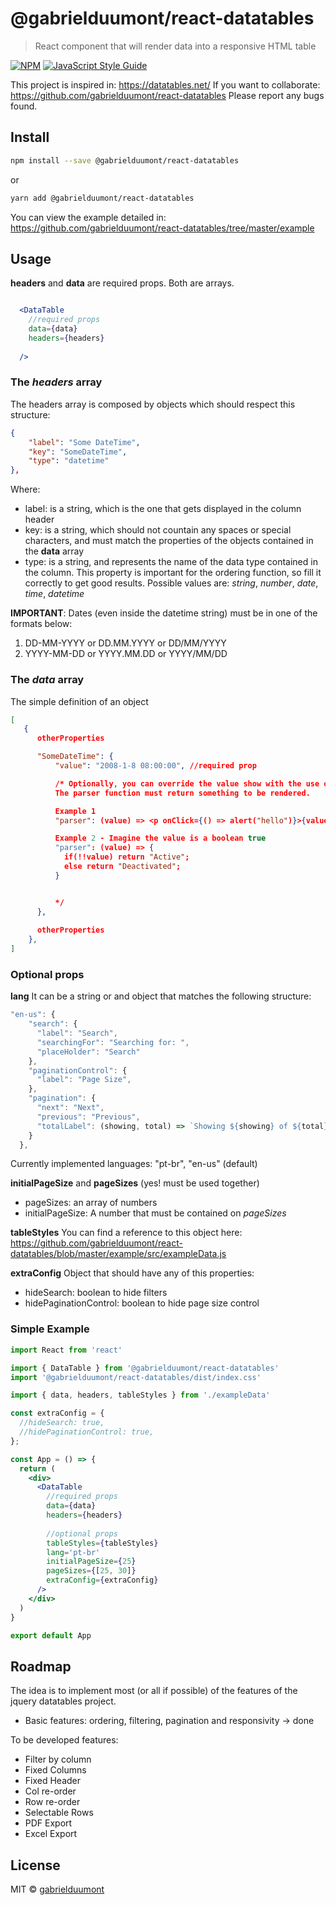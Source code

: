 # @gabrielduumont/react-datatables

> React component that will render data into a responsive HTML table

[![NPM](https://img.shields.io/npm/v/@gabrielduumont/react-datatables.svg)](https://www.npmjs.com/package/@gabrielduumont/react-datatables) [![JavaScript Style Guide](https://img.shields.io/badge/code_style-standard-brightgreen.svg)](https://standardjs.com)

This project is inspired in: https://datatables.net/
If you want to collaborate: https://github.com/gabrielduumont/react-datatables
Please report any bugs found.

## Install

```bash
npm install --save @gabrielduumont/react-datatables
```
or

```bash
yarn add @gabrielduumont/react-datatables
```

You can view the example detailed in: 
https://github.com/gabrielduumont/react-datatables/tree/master/example

## Usage

**headers** and **data** are required props. Both are arrays.

```jsx

  <DataTable
    //required props
    data={data}
    headers={headers}
    
  />

```
### The *headers* array

The headers array is composed by objects which should respect this structure:

```json
{
    "label": "Some DateTime",
    "key": "SomeDateTime",
    "type": "datetime"
},
```
Where:
* label: is a string, which is the one that gets displayed in the column header 
* key: is a string, which should not countain any spaces or special characters, and must match the properties of the objects contained in the **data** array
* type: is a string, and represents the name of the data type contained in the column. This property is important for the ordering function, so fill it correctly to get good results. Possible values are: *string*, *number*, *date*, *time*, *datetime*

**IMPORTANT**: Dates (even inside the datetime string) must be in one of the formats below:
1. DD-MM-YYYY or DD.MM.YYYY or DD/MM/YYYY
2. YYYY-MM-DD or YYYY.MM.DD or YYYY/MM/DD

### The *data* array

The simple definition of an object

```json
[
   {
      otherProperties

      "SomeDateTime": {
          "value": "2008-1-8 08:00:00", //required prop

          /* Optionally, you can override the value show with the use of a parser inside the object, as the example below. Since parser is a function, it can also be another component. The parser function takes one argument, which is *value*, and that argument represents the value above.
          The parser function must return something to be rendered.

          Example 1
          "parser": (value) => <p onClick={() => alert("hello")}>{value}</p>

          Example 2 - Imagine the value is a boolean true
          "parser": (value) => {
            if(!!value) return "Active";
            else return "Deactivated";
          }


          */
      },
      
      otherProperties
    },
]
```

### Optional props

**lang**
It can be a string or and object that matches the following structure:
```js
"en-us": {
    "search": {
      "label": "Search",
      "searchingFor": "Searching for: ",
      "placeHolder": "Search"
    },
    "paginationControl": {
      "label": "Page Size",
    },
    "pagination": {
      "next": "Next",
      "previous": "Previous",
      "totalLabel": (showing, total) => `Showing ${showing} of ${total} records`,
    }
  },
```

Currently implemented languages:
"pt-br", "en-us" (default)


**initialPageSize** and **pageSizes** (yes! must be used together)

- pageSizes: an array of numbers
- initialPageSize: A number that must be contained on *pageSizes*

**tableStyles**
You can find a reference to this object here:
https://github.com/gabrielduumont/react-datatables/blob/master/example/src/exampleData.js


**extraConfig**
Object that should have any of this properties:

- hideSearch: boolean to hide filters
- hidePaginationControl: boolean to hide page size control


### Simple Example

```jsx
import React from 'react'

import { DataTable } from '@gabrielduumont/react-datatables'
import '@gabrielduumont/react-datatables/dist/index.css'

import { data, headers, tableStyles } from './exampleData'

const extraConfig = {
  //hideSearch: true,
  //hidePaginationControl: true,
};

const App = () => {
  return (
    <div>
      <DataTable
        //required props
        data={data}
        headers={headers}
        
        //optional props
        tableStyles={tableStyles}
        lang='pt-br'
        initialPageSize={25}
        pageSizes={[25, 30]}
        extraConfig={extraConfig}
      />
    </div>
  )
}

export default App

```

## Roadmap

The idea is to implement most (or all if possible) of the features of the jquery datatables project.

- Basic features: ordering, filtering, pagination and responsivity -> done

To be developed features: 
- Filter by column
- Fixed Columns
- Fixed Header
- Col re-order
- Row re-order
- Selectable Rows  
- PDF Export
- Excel Export

## License

MIT © [gabrielduumont](https://github.com/gabrielduumont)
